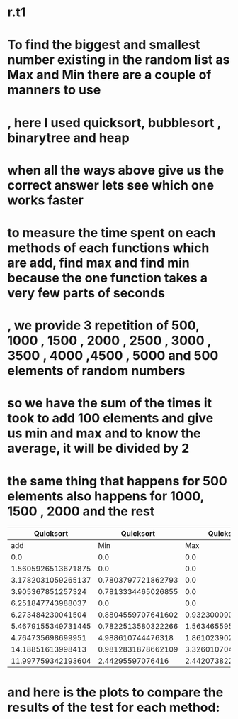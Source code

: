 # r.t1
# To find the biggest and smallest number existing in the random list as Max and Min there are a couple of manners to use
# , here I used quicksort, bubblesort , binarytree and heap 
# when all the ways above give us the correct answer lets see which one works faster
# to measure the time spent on each methods of each functions which are add, find max and find min because the one function takes a very few parts of seconds
# , we provide 3 repetition of 500, 1000 , 1500 , 2000 , 2500 , 3000 , 3500 , 4000 ,4500 , 5000 and 500  elements of random numbers
# so we have the sum of the times it took to add 100 elements and give us min and max and to know the average, it will be divided by 2
# the same thing that happens for 500 elements also happens for 1000, 1500 , 2000 and the rest



|     Quicksort     |     Quicksort      |     Quicksort     |     Bubblesort    |     Bubblesort     |     Bubblesort    |     BinaryTree    |     BinaryTree     |     BinaryTree    |        Heap       |        Heap        |        Heap       |
|-------------------|--------------------|-------------------|-------------------|--------------------|-------------------|-------------------|--------------------|-------------------|-------------------|--------------------|-------------------|
|        add        |        Min         |        Max        |        add        |        Min         |        Max        |        add        |        Min         |        Max        |        add        |        Min         |        Max        |
|        0.0        |        0.0         |        0.0        |        0.0        |        0.0         |        0.0        |        0.0        |        0.0         |        0.0        |        0.0        |        0.0         |        0.0        |
| 1.5605926513671875|        0.0         |        0.0        |        0.0        |        0.0         |        0.0        | 4.357564449310303 |0.050008296966552734| 1.039588451385498 | 0.6001472473144531| 0.6005764007568359 |0.20036697387695312|
| 3.1782031059265137| 0.7803797721862793 |        0.0        | 0.7813572883605957|        0.0         |        0.0        |  2.34377384185791 |  5.46877384185791  | 0.7812619209289551| 3.1213760375976562| 3.1287670135498047 |        0.0        |
| 3.905367851257324 | 0.7813334465026855 |        0.0        | 2.3446202278137207|        0.0         |        0.0        | 9.302997589111328 | 1.181495189666748  | 2.063119411468506 | 3.1248092651367188| 3.1250953674316406 |        0.0        |
| 6.251847743988037 |        0.0         |        0.0        | 3.1241774559020996|        0.0         |        0.0        | 10.912489891052246| 6.902146339416504  | 3.3762335777282715| 6.250190734863281 |        0.0         |        0.0        |
| 6.273484230041504 | 0.8804559707641602 | 0.9323000907897949| 4.688370227813721 |        0.0         | 0.7804274559020996| 16.60759449005127 | 3.225886821746826  | 2.3960113525390625| 2.602529525756836 | 0.4005908966064453 | 7.050466537475586 |
| 5.4679155349731445| 0.7822513580322266 | 1.5634655952453613|  8.59379768371582 |        0.0         |        0.0        | 14.605450630187988|  5.53896427154541  | 6.2819719314575195| 6.246757507324219 | 3.1247615814208984 |        0.0        |
| 4.764735698699951 | 4.988610744476318  | 1.8610239028930664| 12.230241298675537|        0.0         |        0.0        | 17.106616497039795| 11.248493194580078 | 4.844391345977783 | 6.253957748413086 |        0.0         | 3.1249523162841797|
| 14.18851613998413 | 0.9812831878662109 | 3.3260107040405273| 18.57914924621582 |        0.0         |        0.0        | 24.106645584106445| 9.018898010253906  | 11.406731605529785| 3.1212329864501953| 3.1250476837158203 | 3.1287193298339844|
| 11.997759342193604|  2.44295597076416  | 2.4420738220214844| 23.15993309020996 |        0.0         |        0.0        | 22.83996343612671 | 6.706440448760986  | 9.826242923736572 | 5.922746658325195 | 4.334545135498047  | 1.6246318817138672|

# and here is the plots to compare the results of the test for each method:

